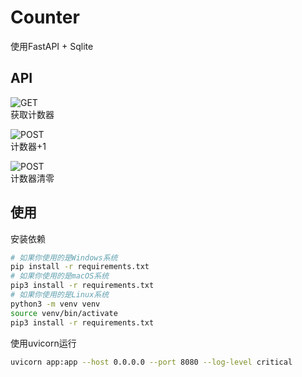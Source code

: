 # Counter

使用FastAPI + Sqlite

## API

![GET](https://img.shields.io/badge//get-GET-dark_green)  
获取计数器

![POST](https://img.shields.io/badge//add-POST-yellow)  
计数器+1

![POST](https://img.shields.io/badge//clear-POST-yellow)  
计数器清零

## 使用

安装依赖
```bash
# 如果你使用的是Windows系统
pip install -r requirements.txt
# 如果你使用的是macOS系统
pip3 install -r requirements.txt
# 如果你使用的是Linux系统
python3 -m venv venv
source venv/bin/activate
pip3 install -r requirements.txt
```

使用uvicorn运行
```bash
uvicorn app:app --host 0.0.0.0 --port 8080 --log-level critical
```
